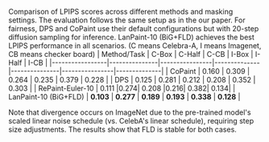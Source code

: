 Comparison of LPIPS scores across different methods and masking settings. The evaluation follows the same setup as in the our paper. For fairness, DPS and CoPaint use their default configurations but with 20-step diffusion sampling for inference. LanPaint-10 (BiG+FLD) achieves the best LPIPS performance in all scenarios. (C means Celebra-A, I means Imagenet, CB means checker board)
| Method/Task     | C-Box | C-Half | C-CB | I-Box | I-Half | I-CB |
|-----------------|---------------|----------------|--------------|---------------|----------------|--------------|
| CoPaint         | 0.160         | 0.309          | 0.264        | 0.235         | 0.379          | 0.228        |
| DPS             | 0.125         | 0.281          | 0.212        | 0.208         | 0.352          | 0.303      |
| RePaint-Euler-10 | 0.111 |0.274| 0.208 |0.216| 0.382| 0.134|
| LanPaint-10 (BiG+FLD) | **0.103** | **0.277**      | **0.189**    | **0.193**     | **0.338**      | **0.128**    |

Note that divergence occurs on ImageNet due to the pre-trained model's scaled linear noise schedule (vs. CelebA's linear schedule), requiring step size adjustments. The results show that FLD is stable for both cases.
